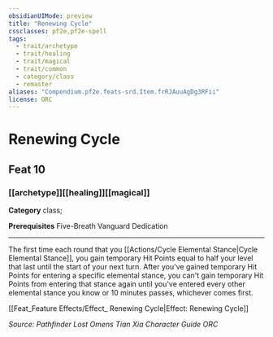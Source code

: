 ```yaml
---
obsidianUIMode: preview
title: "Renewing Cycle"
cssclasses: pf2e,pf2e-spell
tags:
  - trait/archetype
  - trait/healing
  - trait/magical
  - trait/common
  - category/class
  - remaster
aliases: "Compendium.pf2e.feats-srd.Item.frRJAuuAgDg3RFii"
license: ORC
---
```

# Renewing Cycle
## Feat 10
### [[archetype]][[healing]][[magical]]

**Category** class; 



**Prerequisites** Five-Breath Vanguard Dedication
* * *
The first time each round that you [[Actions/Cycle Elemental Stance|Cycle Elemental Stance]], you gain temporary Hit Points equal to half your level that last until the start of your next turn. After you've gained temporary Hit Points for entering a specific elemental stance, you can't gain temporary Hit Points from entering that stance again until you've entered every other elemental stance you know or 10 minutes passes, whichever comes first.

[[Feat_Feature Effects/Effect_ Renewing Cycle|Effect: Renewing Cycle]]

*Source: Pathfinder Lost Omens Tian Xia Character Guide*
*ORC*